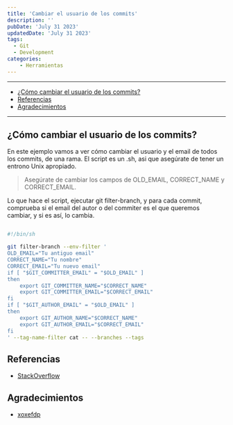 ```yaml
---
title: 'Cambiar el usuario de los commits'
description: ''
pubDate: 'July 31 2023'
updatedDate: 'July 31 2023'
tags:
  - Git
  - Development
categories:
    - Herramientas
---
```


---

- [¿Cómo cambiar el usuario de los commits?](#cómo-cambiar-el-usuario-de-los-commits)
- [Referencias](#referencias)
- [Agradecimientos](#agradecimientos)

---

## ¿Cómo cambiar el usuario de los commits?

En este ejemplo vamos a ver cómo cambiar el usuario y el email de todos los commits, de una rama.
El script es un .sh, asi que asegúrate de tener un entrono Unix apropiado.

> Asegúrate de cambiar los campos de OLD_EMAIL, CORRECT_NAME y CORRECT_EMAIL.

Lo que hace el script, ejecutar git filter-branch, y para cada commit, comprueba si el email del autor o del commiter es el que queremos cambiar, y si es así, lo cambia.

```bash

#!/bin/sh

git filter-branch --env-filter '
OLD_EMAIL="Tu antiguo email"
CORRECT_NAME="Tu nombre"
CORRECT_EMAIL="Tu nuevo email"
if [ "$GIT_COMMITTER_EMAIL" = "$OLD_EMAIL" ]
then
    export GIT_COMMITTER_NAME="$CORRECT_NAME"
    export GIT_COMMITTER_EMAIL="$CORRECT_EMAIL"
fi
if [ "$GIT_AUTHOR_EMAIL" = "$OLD_EMAIL" ]
then
    export GIT_AUTHOR_NAME="$CORRECT_NAME"
    export GIT_AUTHOR_EMAIL="$CORRECT_EMAIL"
fi
' --tag-name-filter cat -- --branches --tags

```

## Referencias

- [StackOverflow](https://stackoverflow.com/questions/750172/how-do-i-change-the-author-and-committer-name-email-for-multiple-commits)

## Agradecimientos

- [xoxefdp](https://github.com/xoxefdp)
